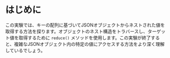 # はじめに

この実験では、キーの配列に基づいてJSONオブジェクトからネストされた値を取得する方法を探ります。オブジェクトのネスト構造をトラバースし、ターゲット値を取得するために `reduce()` メソッドを使用します。この実験が終了すると、複雑なJSONオブジェクト内の特定の値にアクセスする方法をより深く理解しているでしょう。
